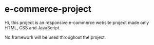 # e-commerce-project


Hi, this project is an responsive e-commerce website project made only HTML, CSS and JavaScript.

No framework will be used throughout the project.


